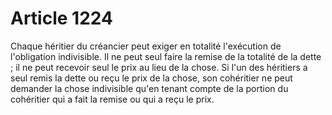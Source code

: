 # Article 1224

Chaque héritier du créancier peut exiger en totalité l'exécution de l'obligation indivisible.   Il ne peut seul faire la remise de la totalité de la dette ; il ne peut recevoir seul le prix au lieu de la chose. Si l'un des héritiers a seul remis la dette ou reçu le prix de la chose, son cohéritier ne peut demander la chose indivisible qu'en tenant compte de la portion du cohéritier qui a fait la remise ou qui a reçu le prix.